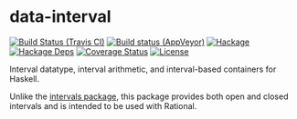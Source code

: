 data-interval
=============

[![Build Status (Travis CI)](https://travis-ci.org/msakai/data-interval.svg?branch=master)](https://travis-ci.org/msakai/data-interval)
[![Build status (AppVeyor)](https://ci.appveyor.com/api/projects/status/wqtdvajwmt3qbek3?svg=true)](https://ci.appveyor.com/project/msakai/data-interval)
[![Hackage](https://img.shields.io/hackage/v/data-interval.svg)](https://hackage.haskell.org/package/data-interval)
[![Hackage Deps](https://img.shields.io/hackage-deps/v/data-interval.svg)](https://packdeps.haskellers.com/feed?needle=data-interval)
[![Coverage Status](https://coveralls.io/repos/msakai/data-interval/badge.svg)](https://coveralls.io/r/msakai/data-interval)
[![License](https://img.shields.io/badge/License-BSD%203--Clause-blue.svg)](https://opensource.org/licenses/BSD-3-Clause)

Interval datatype, interval arithmetic, and interval-based containers for Haskell.

Unlike the [intervals package](<http://hackage.haskell.org/package/intervals>),
this package provides both open and closed intervals and is intended to be used
with Rational.
